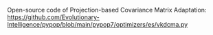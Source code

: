 Open-source code of Projection-based Covariance Matrix Adaptation: https://github.com/Evolutionary-Intelligence/pypop/blob/main/pypop7/optimizers/es/vkdcma.py
